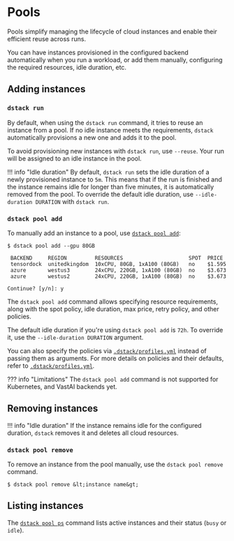 # Pools

Pools simplify managing the lifecycle of cloud instances and enable their efficient reuse across runs.

You can have instances provisioned in the configured backend automatically when you run a workload, or add them
manually, configuring the required resources, idle duration, etc.

## Adding instances

### `dstack run`

By default, when using the `dstack run` command, it tries to reuse an instance from a pool. If no idle instance meets the
requirements, `dstack` automatically provisions a new one and adds it to the pool.

To avoid provisioning new instances with `dstack run`, use `--reuse`. Your run will be assigned to an idle instance in 
the pool.

!!! info "Idle duration"
    By default, `dstack run` sets the idle duration of a newly provisioned instance to `5m`.
    This means that if the run is finished and the instance remains idle for longer than five minutes, it is automatically
    removed from the pool. To override the default idle duration, use  `--idle-duration DURATION` with `dstack run`.

### `dstack pool add` 

To manually add an instance to a pool, use [`dstack pool add`](../reference/cli/index.md#dstack-pool-add):

<div class="termy">

```shell
$ dstack pool add --gpu 80GB

 BACKEND     REGION         RESOURCES                     SPOT  PRICE
 tensordock  unitedkingdom  10xCPU, 80GB, 1xA100 (80GB)   no    $1.595
 azure       westus3        24xCPU, 220GB, 1xA100 (80GB)  no    $3.673
 azure       westus2        24xCPU, 220GB, 1xA100 (80GB)  no    $3.673
 
Continue? [y/n]: y
```

</div>

The `dstack pool add` command allows specifying resource requirements, along with the spot policy, idle duration, max
price, retry policy, and other policies.

The default idle duration if you're using `dstack pool add` is `72h`. To override it, use the `--idle-duration DURATION` argument.

[//]: # (TODO: Mention the retry policy)

You can also specify the policies via [`.dstack/profiles.yml`](../reference/profiles.yml.md) instead of passing them as arguments.
For more details on policies and their defaults, refer to [`.dstack/profiles.yml`](../reference/profiles.yml.md).

??? info "Limitations"
    The `dstack pool add` command is not supported for Kubernetes, and VastAI backends yet.

## Removing instances

!!! info "Idle duration"
    If the instance remains idle for the configured duration, `dstack` removes it and deletes all cloud resources.

### `dstack pool remove`

To remove an instance from the pool manually, use the `dstack pool remove` command. 

<div class="termy">

```shell
$ dstack pool remove &lt;instance name&gt;
```

</div>

## Listing instances 

The [`dstack pool ps`](../reference/cli/index.md#dstack-pool-ps) command lists active instances and their status (`busy`
or `idle`).

[//]: # (#### Manage pools)

[//]: # (TBA)

